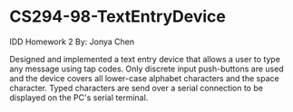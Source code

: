 # CS294-98-TextEntryDevice
IDD Homework 2
By: Jonya Chen

Designed and implemented a text entry device that allows a user to type any message using tap codes.
Only discrete input push-buttons are used and the device covers all lower-case alphabet characters and the space character. Typed characters are send over a serial connection to be displayed on the PC's serial terminal.
